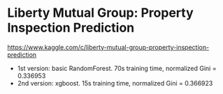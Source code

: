 Liberty Mutual Group: Property Inspection Prediction
====================================================

https://www.kaggle.com/c/liberty-mutual-group-property-inspection-prediction

- 1st version: basic RandomForest. 70s training time,  normalized Gini = 0.336953
- 2nd version: xgboost. 15s training time, normalized Gini = 0.366923